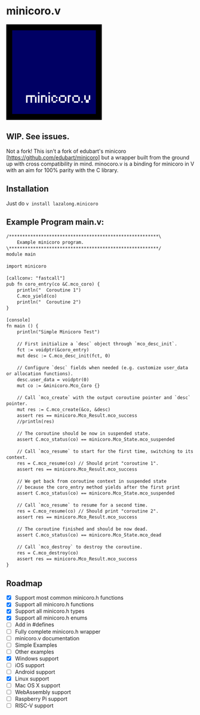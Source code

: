 # minicoro.v
![minicoro.v icon](icon.png)

## WIP. See issues.

Not a fork! This isn't a fork of edubart's minicoro [https://github.com/edubart/minicoro] but a wrapper built from the ground up with cross compatibility in mind.
minocoro.v is a binding for minicoro in V with an aim for 100% parity with the C library.


## Installation
Just do `v install lazalong.minicoro`
## Example Program main.v:
```
/********************************************************\
	Example minicoro program.
\********************************************************/
module main

import minicoro

[callconv: "fastcall"]
pub fn coro_entry(co &C.mco_coro) {
	println("  Coroutine 1")
	C.mco_yield(co)
	println("  Coroutine 2")
}

[console]
fn main () {
	println("Simple Minicoro Test")

	// First initialize a `desc` object through `mco_desc_init`.
	fct := voidptr(&coro_entry)
	mut desc := C.mco_desc_init(fct, 0)

	// Configure `desc` fields when needed (e.g. customize user_data or allocation functions).
	desc.user_data = voidptr(0)
	mut co := &minicoro.Mco_Coro {}

	// Call `mco_create` with the output coroutine pointer and `desc` pointer.
	mut res := C.mco_create(&co, &desc)
	assert res == minicoro.Mco_Result.mco_success
	//println(res)

	// The coroutine should be now in suspended state.
	assert C.mco_status(co) == minicoro.Mco_State.mco_suspended

	// Call `mco_resume` to start for the first time, switching to its context.
	res = C.mco_resume(co) // Should print "coroutine 1".
	assert res == minicoro.Mco_Result.mco_success

	// We get back from coroutine context in suspended state
	// because the coro_entry method yields after the first print
	assert C.mco_status(co) == minicoro.Mco_State.mco_suspended

	// Call `mco_resume` to resume for a second time.
	res = C.mco_resume(co) // Should print "coroutine 2".
	assert res == minicoro.Mco_Result.mco_success

	// The coroutine finished and should be now dead.
	assert C.mco_status(co) == minicoro.Mco_State.mco_dead

	// Call `mco_destroy` to destroy the coroutine.
	res = C.mco_destroy(co)
	assert res == minicoro.Mco_Result.mco_success
}

```
## Roadmap
- [x] Support most common minicoro.h functions
- [x] Support all minicoro.h functions
- [x] Support all minicoro.h types
- [x] Support all minicoro.h enums
- [ ] Add in #defines
- [ ] Fully complete minicoro.h wrapper
- [ ] minicoro.v documentation
- [ ] Simple Examples
- [ ] Other examples
- [x] Windows support
- [ ] iOS support
- [ ] Android support
- [x] Linux support
- [ ] Mac OS X support
- [ ] WebAssembly support
- [ ] Raspberry Pi support
- [ ] RISC-V support
